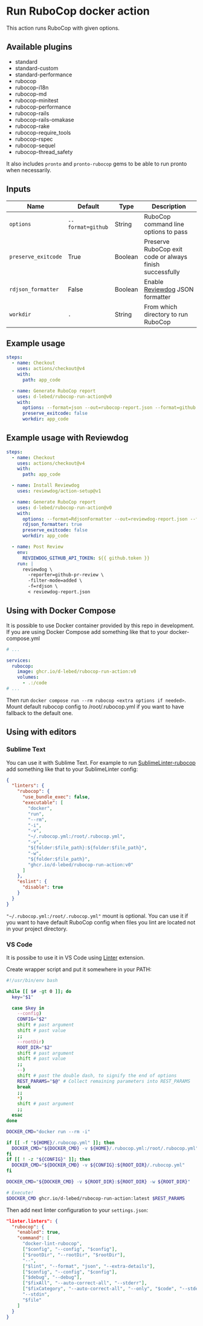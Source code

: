 # Run RuboCop docker action

This action runs RuboCop with given options.

## Available plugins

- standard
- standard-custom
- standard-performance
- rubocop
- rubocop-i18n
- rubocop-md
- rubocop-minitest
- rubocop-performance
- rubocop-rails
- rubocop-rails-omakase
- rubocop-rake
- rubocop-require_tools
- rubocop-rspec
- rubocop-sequel
- rubocop-thread_safety

It also includes `pronto` and `pronto-rubocop` gems to be able to run pronto when necessarily.

## Inputs

| Name                | Default           | Type    | Description                                                               |
| ------------------- | ----------------- | ------- | ------------------------------------------------------------------------- |
| `options`           | `--format=github` | String  | RuboCop command line options to pass                                      |
| `preserve_exitcode` | True              | Boolean | Preserve RuboCop exit code or always finish successfully                  |
| `rdjson_formatter`  | False             | Boolean | Enable [Reviewdog](https://github.com/reviewdog/reviewdog) JSON formatter |
| `workdir`           | `.`               | String  | From which directory to run RuboCop                                       |

## Example usage

```yaml
steps:
  - name: Checkout
    uses: actions/checkout@v4
    with:
      path: app_code

  - name: Generate RuboCop report
    uses: d-lebed/rubocop-run-action@v0
    with:
      options: --format=json --out=rubocop-report.json --format=github
      preserve_exitcode: false
      workdir: app_code
```

## Example usage with Reviewdog

```yaml
steps:
  - name: Checkout
    uses: actions/checkout@v4
    with:
      path: app_code

  - name: Install Reviewdog
    uses: reviewdog/action-setup@v1

  - name: Generate RuboCop report
    uses: d-lebed/rubocop-run-action@v0
    with:
      options: --format=RdjsonFormatter --out=reviewdog-report.json --format=progress
      rdjson_formatter: true
      preserve_exitcode: false
      workdir: app_code

  - name: Post Review
    env:
      REVIEWDOG_GITHUB_API_TOKEN: ${{ github.token }}
    run: |
      reviewdog \
        -reporter=github-pr-review \
        -filter-mode=added \
        -f=rdjson \
        < reviewdog-report.json
```

## Using with Docker Compose

It is possible to use Docker container provided by this repo in development. If you are using Docker Compose add
something like that to your docker-compose.yml

```yaml
# ...

services:
  rubocop:
    image: ghcr.io/d-lebed/rubocop-run-action:v0
    volumes:
      - .:/code
# ...
```

Then run `docker compose run --rm rubocop <extra options if needed>`. Mount default rubocop config to
/root/.rubocop.yml if you want to have fallback to the default one.

## Using with editors

### Sublime Text

You can use it with Sublime Text. For example to run
[SublimeLinter-rubocop](https://github.com/SublimeLinter/SublimeLinter-rubocop) add something like that to
your SublimeLinter config:

```json
{
  "linters": {
    "rubocop": {
      "use_bundle_exec": false,
      "executable": [
        "docker",
        "run",
        "--rm",
        "-i",
        "-v",
        "~/.rubocop.yml:/root/.rubocop.yml",
        "-v",
        "${folder:$file_path}:${folder:$file_path}",
        "-w",
        "${folder:$file_path}",
        "ghcr.io/d-lebed/rubocop-run-action:v0"
      ]
    },
    "eslint": {
      "disable": true
    }
  }
}
```

`"~/.rubocop.yml:/root/.rubocop.yml"` mount is optional. You can use it if you want to have default RuboCop config
when files you lint are located not in your project directory.

### VS Code

It is possibe to use it in VS Code using [Linter](https://marketplace.visualstudio.com/items?itemName=fnando.linter)
extension.

Create wrapper script and put it somewhere in your PATH:

```bash
#!/usr/bin/env bash

while [[ $# -gt 0 ]]; do
  key="$1"

  case $key in
    --config)
    CONFIG="$2"
    shift # past argument
    shift # past value
    ;;
    --rootDir)
    ROOT_DIR="$2"
    shift # past argument
    shift # past value
    ;;
    --)
    shift # past the double dash, to signify the end of options
    REST_PARAMS="$@" # Collect remaining parameters into REST_PARAMS
    break
    ;;
    *)
    shift # past argument
    ;;
  esac
done

DOCKER_CMD="docker run --rm -i"

if [[ -f "${HOME}/.rubocop.yml" ]]; then
  DOCKER_CMD="${DOCKER_CMD} -v ${HOME}/.rubocop.yml:/root/.rubocop.yml"
fi
if [[ ! -z "${CONFIG}" ]]; then
  DOCKER_CMD="${DOCKER_CMD} -v ${CONFIG}:${ROOT_DIR}/.rubocop.yml"
fi

DOCKER_CMD="${DOCKER_CMD} -v ${ROOT_DIR}:${ROOT_DIR} -w ${ROOT_DIR}"

# Execute!
$DOCKER_CMD ghcr.io/d-lebed/rubocop-run-action:latest $REST_PARAMS
```

Then add next linter configuration to your `settings.json`:

```json
"linter.linters": {
  "rubocop": {
    "enabled": true,
    "command": [
      "docker-lint-rubocop",
      ["$config", "--config", "$config"],
      ["$rootDir", "--rootDir", "$rootDir"],
      "--",
      ["$lint", "--format", "json", "--extra-details"],
      ["$config", "--config", "$config"],
      ["$debug", "--debug"],
      ["$fixAll", "--auto-correct-all", "--stderr"],
      ["$fixCategory", "--auto-correct-all", "--only", "$code", "--stderr"],
      "--stdin",
      "$file"
    ]
  }
}
```
